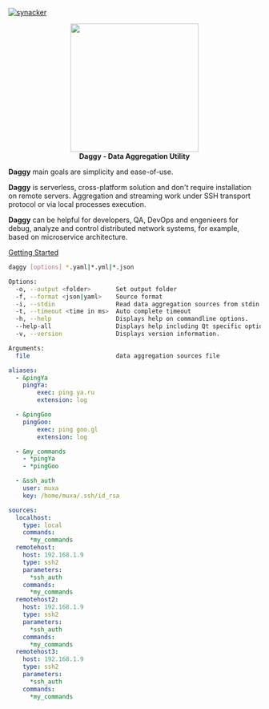[![synacker](https://circleci.com/gh/synacker/daggy.svg?style=svg)](https://circleci.com/gh/synacker/daggy)

<p align="center">
  <img width="256" height="256" src="daggy_logo.svg">
  <br/>
  <b>Daggy - Data Aggregation Utility</b>
</p>

**Daggy** main goals are simplicity and ease-of-use. 

**Daggy** is serverless, cross-platform solution and 
don't require installation on remote servers. 
Aggregation and streaming work under SSH transport protocol 
or via local processes execution.

**Daggy** can be helpful for developers, QA, DevOps and 
engenieers for debug, analyze and control 
distributed network systems, for example, 
based on microservice architecture.

[Getting Started](https://docs.daggy.dev/getting-started)

```bash
daggy [options] *.yaml|*.yml|*.json

Options:
  -o, --output <folder>       Set output folder
  -f, --format <json|yaml>    Source format
  -i, --stdin                 Read data aggregation sources from stdin
  -t, --timeout <time in ms>  Auto complete timeout
  -h, --help                  Displays help on commandline options.
  --help-all                  Displays help including Qt specific options.
  -v, --version               Displays version information.

Arguments:
  file                        data aggregation sources file
```

```yaml
aliases:
  - &pingYa
    pingYa:
        exec: ping ya.ru
        extension: log

  - &pingGoo
    pingGoo:
        exec: ping goo.gl
        extension: log

  - &my_commands
    - *pingYa
    - *pingGoo

  - &ssh_auth
    user: muxa
    key: /home/muxa/.ssh/id_rsa

sources:
  localhost:
    type: local
    commands:
      *my_commands
  remotehost:
    host: 192.168.1.9
    type: ssh2
    parameters:
      *ssh_auth
    commands:
      *my_commands
  remotehost2:
    host: 192.168.1.9
    type: ssh2
    parameters:
      *ssh_auth
    commands:
      *my_commands
  remotehost3:
    host: 192.168.1.9
    type: ssh2
    parameters:
      *ssh_auth
    commands:
      *my_commands
```